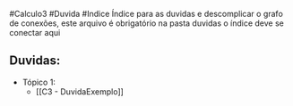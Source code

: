 #Calculo3  #Duvida #Indice 
Índice para as duvidas e descomplicar o grafo de conexões, este arquivo é obrigatório na pasta duvidas o índice deve se conectar aqui

## Duvidas:
- Tópico 1:
	- [[C3 - DuvidaExemplo]]

